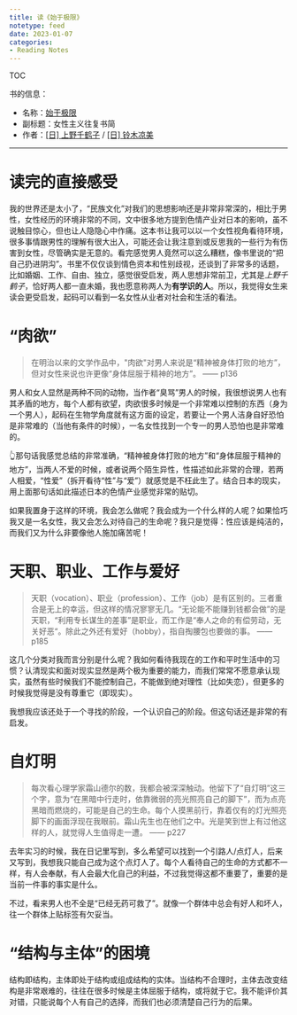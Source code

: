 ```yaml
---
title: 读《始于极限》
notetype: feed
date: 2023-01-07
categories: 
- Reading Notes
---
```


TOC

书的信息：
- 名称：[始于极限](https://book.douban.com/subject/35966120/)
- 副标题：女性主义往复书简
- 作者：[[日] 上野千鹤子](https://book.douban.com/search/%E4%B8%8A%E9%87%8E%E5%8D%83%E9%B9%A4%E5%AD%90) / [[日] 铃木凉美](https://book.douban.com/search/%E9%93%83%E6%9C%A8%E5%87%89%E7%BE%8E)

---

# 读完的直接感受

我的世界还是太小了，“民族文化”对我们的思想影响还是非常非常深的，相比于男性，女性经历的环境非常的不同，文中很多地方提到色情产业对日本的影响，虽不说触目惊心，但也让人隐隐心中作痛。这本书让我可以以一个女性视角看待环境，很多事情跟男性的理解有很大出入，可能还会让我注意到或反思我的一些行为有伤害到女性，尽管确实是无意的。看完感觉男人竟然可以这么糟糕，像书里说的“把自己扔进阴沟”。书里不仅仅谈到情色资本和性别歧视，还谈到了非常多的话题，比如婚姻、工作、自由、独立，感觉很受启发，两人思想非常前卫，尤其是*上野千鹤子*，恰好两人都一直未婚，我也愿意称两人为**有学识的人**。所以，我觉得女生来读会更受启发，起码可以看到一名女性从业者对社会和生活的看法。

# “肉欲”

> 在明治以来的文学作品中，"肉欲"对男人来说是“精神被身体打败的地方”，但对女性来说也许更像“身体屈服于精神的地方”。
> —— p136

男人和女人显然是两种不同的动物，当作者“臭骂”男人的时候，我很想说男人也有其矛盾的地方，每个人都有欲望，肉欲很多时候是一个非常难以控制的东西（身为一个男人），起码在生物学角度就有这方面的设定，若要让一个男人洁身自好恐怕是非常难的（当他有条件的时候），一名女性找到一个专一的男人恐怕也是非常难的。

👆那句话我感觉总结的非常准确，“精神被身体打败的地方”和“身体屈服于精神的地方”，当两人不爱的时候，或者说两个陌生异性，性描述如此非常的合理，若两人相爱，“性爱”（拆开看待“性”与“爱”）就感觉是不枉此生了。结合日本的现实，用上面那句话如此描述日本的色情产业感觉非常的贴切。

如果我置身于这样的环境，我会怎么做呢？我会成为一个什么样的人呢？如果恰巧我又是一名女性，我又会怎么对待自己的生命呢？我只是觉得：性应该是纯洁的，而我们又为什么非要像他人施加痛苦呢！

# 天职、职业、工作与爱好

> 天职（vocation）、职业（profession）、工作（job）是有区别的。三者重合是无上的幸运，但这样的情况寥寥无几。“无论能不能赚到钱都会做”的是天职，“利用专长谋生的差事”是职业，而工作是“奉人之命的有偿劳动，无关好恶“。除此之外还有爱好（hobby），指自掏腰包也要做的事。
> —— p185

这几个分类对我而言分别是什么呢？我如何看待我现在的工作和平时生活中的习惯？认清现实和面对现实显然是两个极为重要的能力，而我们常常不愿意承认现实，虽然有些时候我们不能控制自己，不能做到绝对理性（比如失恋），但更多的时候我觉得是没有尊重它（即现实）。

我想我应该还处于一个寻找的阶段，一个认识自己的阶段。但这句话还是非常的有启发。

# 自灯明

> 每次看心理学家霜山德尔的数，我都会被深深触动。他留下了“自灯明”这三个字，意为“在黑暗中行走时，依靠微弱的亮光照亮自己的脚下”，而为点亮黑暗而燃烧的，可能是自己的生命。每个人摸黑前行，靠着仅有的灯光照亮脚下的画面浮现在我眼前。霜山先生也在他们之中。光是笑到世上有过他这样的人，就觉得人生值得走一遭。
> —— p227

去年实习的时候，我在日记里写到，多么希望可以找到一个引路人/点灯人，后来又写到，我想我只能自己成为这个点灯人了。每个人看待自己的生命的方式都不一样，有人会奉献，有人会最大化自己的利益，不过我觉得这都不重要了，重要的是当前一件事的事实是什么。

不过，看来男人也不全是“已经无药可救了”。就像一个群体中总会有好人和坏人，往一个群体上贴标签有欠妥当。

# “结构与主体”的困境

结构即结构，主体即处于结构或组成结构的实体。当结构不合理时，主体去改变结构是非常艰难的，往往在很多时候是主体屈服于结构，或将就于它。我不能评价其对错，只能说每个人有自己的选择，而我们也必须清楚自己行为的后果。